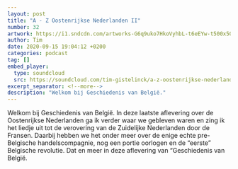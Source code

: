 ```yaml
---
layout: post
title: "A - Z Oostenrijkse Nederlanden II"
number: 32
artwork: https://i1.sndcdn.com/artworks-G6q9uko7HkoVyhbL-t6eEYw-t500x500.jpg
author: Tim
date: 2020-09-15 19:04:12 +0200
categories: podcast
tag: []
embed_player:
  type: soundcloud
  src: https://soundcloud.com/tim-gistelinck/a-z-oostenrijkse-nederlanden-ii
excerpt_separator: <!--more-->
description: "Welkom bij Geschiedenis van België."
---
```

Welkom bij Geschiedenis van België. In deze laatste aflevering over de Oostenrijkse Nederlanden ga ik verder waar we gebleven waren en zing ik het liedje uit tot de verovering van de Zuidelijke Nederlanden door de Fransen. Daarbij hebben we het onder meer over de enige echte pre-Belgische handelscompagnie, nog een portie oorlogen en de “eerste” Belgische revolutie. Dat en meer in deze aflevering van “Geschiedenis van België.